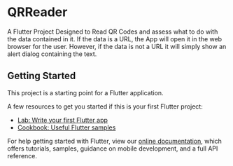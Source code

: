 # QRReader

A Flutter Project Designed to Read QR Codes and assess what to do with the data contained in it. If the data is a URL, the App will open it in the web browser for the user. However, if the data is not a URL it will simply show an alert dialog containing the text.

## Getting Started

This project is a starting point for a Flutter application.

A few resources to get you started if this is your first Flutter project:

- [Lab: Write your first Flutter app](https://flutter.dev/docs/get-started/codelab)
- [Cookbook: Useful Flutter samples](https://flutter.dev/docs/cookbook)

For help getting started with Flutter, view our
[online documentation](https://flutter.dev/docs), which offers tutorials,
samples, guidance on mobile development, and a full API reference.
